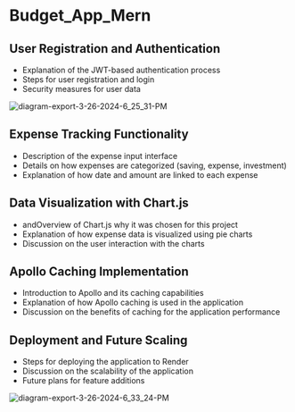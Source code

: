# Budget_App_Mern

## User Registration and Authentication
- Explanation of the JWT-based authentication process
- Steps for user registration and login
- Security measures for user data

![diagram-export-3-26-2024-6_25_31-PM](https://github.com/Hisoka37/Budget_App_Mern/assets/119979641/0cef519e-5ae3-4027-971a-72cf6102b81d)



## Expense Tracking Functionality
- Description of the expense input interface
- Details on how expenses are categorized (saving, expense, investment)
- Explanation of how date and amount are linked to each expense

## Data Visualization with Chart.js
-  andOverview of Chart.js why it was chosen for this project
- Explanation of how expense data is visualized using pie charts
- Discussion on the user interaction with the charts


## Apollo Caching Implementation
- Introduction to Apollo and its caching capabilities
- Explanation of how Apollo caching is used in the application
- Discussion on the benefits of caching for the application performance



## Deployment and Future Scaling
- Steps for deploying the application to Render
- Discussion on the scalability of the application
- Future plans for feature additions



![diagram-export-3-26-2024-6_33_24-PM](https://github.com/Hisoka37/Budget_App_Mern/assets/119979641/e7cd9748-eafb-4b7b-acdc-c4570a2f6ae5)


